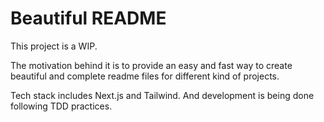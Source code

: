 # Beautiful README

This project is a WIP.

The motivation behind it is to provide an easy and fast way to create beautiful and complete readme files for different kind of projects.

Tech stack includes Next.js and Tailwind.
And development is being done following TDD practices.